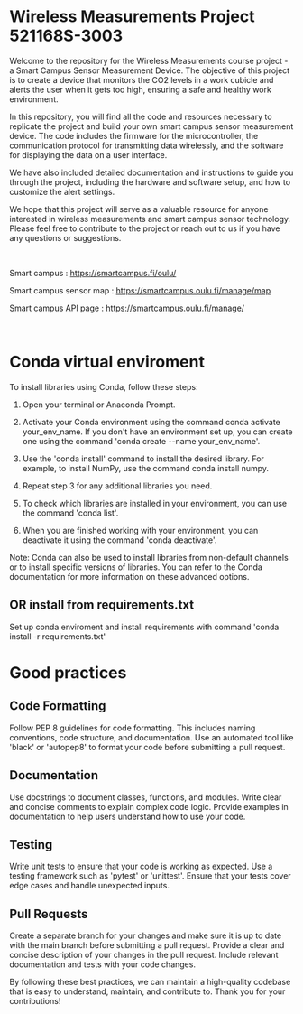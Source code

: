 # Wireless Measurements Project 521168S-3003

Welcome to the repository for the Wireless Measurements course project - a Smart Campus Sensor Measurement Device. The objective of this project is to create a device that monitors the CO2 levels in a work cubicle and alerts the user when it gets too high, ensuring a safe and healthy work environment.

In this repository, you will find all the code and resources necessary to replicate the project and build your own smart campus sensor measurement device. The code includes the firmware for the microcontroller, the communication protocol for transmitting data wirelessly, and the software for displaying the data on a user interface.

We have also included detailed documentation and instructions to guide you through the project, including the hardware and software setup, and how to customize the alert settings.

We hope that this project will serve as a valuable resource for anyone interested in wireless measurements and smart campus sensor technology. Please feel free to contribute to the project or reach out to us if you have any questions or suggestions.

<br />

Smart campus : https://smartcampus.fi/oulu/

Smart campus sensor map : https://smartcampus.oulu.fi/manage/map

Smart campus API page : https://smartcampus.oulu.fi/manage/

<br />

# Conda virtual enviroment 

To install libraries using Conda, follow these steps:

1. Open your terminal or Anaconda Prompt.

2. Activate your Conda environment using the command conda activate your_env_name. If you don't have an environment set up, you can create one using the command 'conda create --name your_env_name'.

3. Use the 'conda install' command to install the desired library. For example, to install NumPy, use the command conda install numpy.

4. Repeat step 3 for any additional libraries you need.

5. To check which libraries are installed in your environment, you can use the command 'conda list'.

6. When you are finished working with your environment, you can deactivate it using the command 'conda deactivate'.

Note: Conda can also be used to install libraries from non-default channels or to install specific versions of libraries. You can refer to the Conda documentation for more information on these advanced options.

## OR install from requirements.txt

Set up conda enviroment and install requirements with command 'conda install -r requirements.txt'


# Good practices

## Code Formatting
Follow PEP 8 guidelines for code formatting. This includes naming conventions, code structure, and documentation.
Use an automated tool like 'black' or 'autopep8' to format your code before submitting a pull request.

## Documentation
Use docstrings to document classes, functions, and modules.
Write clear and concise comments to explain complex code logic.
Provide examples in documentation to help users understand how to use your code.

## Testing
Write unit tests to ensure that your code is working as expected.
Use a testing framework such as 'pytest' or 'unittest'.
Ensure that your tests cover edge cases and handle unexpected inputs.

## Pull Requests
Create a separate branch for your changes and make sure it is up to date with the main branch before submitting a pull request.
Provide a clear and concise description of your changes in the pull request.
Include relevant documentation and tests with your code changes.

By following these best practices, we can maintain a high-quality codebase that is easy to understand, maintain, and contribute to. Thank you for your contributions!